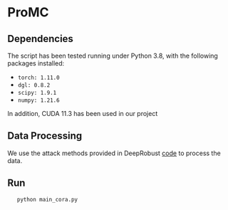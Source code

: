 # ProMC


Dependencies
-----

The script has been tested running under Python 3.8, with the following packages installed:

- `torch: 1.11.0   `
- `dgl: 0.8.2   `
- `scipy: 1.9.1 `
- `numpy: 1.21.6 `

In addition, CUDA 11.3 has been used in our project

Data Processing
-----
We use the attack methods provided in DeepRobust [code](https://github.com/DSE-MSU/DeepRobust) to process the data.


Run
-----

       python main_cora.py